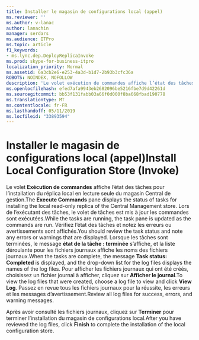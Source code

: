 ```yaml
---
title: Installer le magasin de configurations local (appel)
ms.reviewer: ''
ms.author: v-lanac
author: lanachin
manager: serdars
ms.audience: ITPro
ms.topic: article
f1_keywords:
- ms.lync.dep.DeployReplicaInvoke
ms.prod: skype-for-business-itpro
localization_priority: Normal
ms.assetid: 6a3cb2e6-e253-4a3d-b1d7-2b93b3cfc36a
ROBOTS: NOINDEX, NOFOLLOW
description: 'Le volet exécution de commandes affiche l’état des tâches pour l’installation du réplica local en lecture seule du magasin Central de gestion. Lors de l’exécutant des tâches, le volet de tâches est mis à jour les commandes sont exécutées. Vérifiez l’état des tâches et notez les erreurs ou avertissements sont affichés. Lorsque les tâches sont terminées, le statut du message : terminé s’affiche, et la liste déroulante pour les fichiers journaux affiche les noms des fichiers journaux. Pour afficher les fichiers journaux qui ont été créés, choisissez un fichier journal à afficher, cliquez sur Afficher le journal. Passez en revue tous les fichiers journaux pour la réussite, les erreurs et les messages d’avertissement.'
ms.openlocfilehash: efed7afa9943eb2682096be5216fbe7d9d42261d
ms.sourcegitcommit: bb53f131fabb03a66f0d000f8ba668fbad190778
ms.translationtype: MT
ms.contentlocale: fr-FR
ms.lasthandoff: 05/11/2019
ms.locfileid: "33893594"
---
```

# <a name="install-local-configuration-store-invoke"></a><span data-ttu-id="6877e-108">Installer le magasin de configurations local (appel)</span><span class="sxs-lookup"><span data-stu-id="6877e-108">Install Local Configuration Store (Invoke)</span></span>
 
<span data-ttu-id="6877e-109">Le volet **Exécution de commandes** affiche l’état des tâches pour l’installation du réplica local en lecture seule du magasin Central de gestion.</span><span class="sxs-lookup"><span data-stu-id="6877e-109">The **Execute Commands** pane displays the status of tasks for installing the local read-only replica of the Central Management store.</span></span> <span data-ttu-id="6877e-110">Lors de l’exécutant des tâches, le volet de tâches est mis à jour les commandes sont exécutées.</span><span class="sxs-lookup"><span data-stu-id="6877e-110">While the tasks are running, the task pane is updated as the commands are run.</span></span> <span data-ttu-id="6877e-111">Vérifiez l’état des tâches et notez les erreurs ou avertissements sont affichés.</span><span class="sxs-lookup"><span data-stu-id="6877e-111">You should review the task status and note any errors or warnings that are displayed.</span></span> <span data-ttu-id="6877e-112">Lorsque les tâches sont terminées, le message **état de la tâche : terminée** s’affiche, et la liste déroulante pour les fichiers journaux affiche les noms des fichiers journaux.</span><span class="sxs-lookup"><span data-stu-id="6877e-112">When the tasks are complete, the message **Task status: Completed** is displayed, and the drop-down list for the log files displays the names of the log files.</span></span> <span data-ttu-id="6877e-113">Pour afficher les fichiers journaux qui ont été créés, choisissez un fichier journal à afficher, cliquez sur **Afficher le journal**.</span><span class="sxs-lookup"><span data-stu-id="6877e-113">To view the log files that were created, choose a log file to view and click **View Log**.</span></span> <span data-ttu-id="6877e-114">Passez en revue tous les fichiers journaux pour la réussite, les erreurs et les messages d’avertissement.</span><span class="sxs-lookup"><span data-stu-id="6877e-114">Review all log files for success, errors, and warning messages.</span></span>
  
<span data-ttu-id="6877e-115">Après avoir consulté les fichiers journaux, cliquez sur **Terminer** pour terminer l’installation du magasin de configurations local.</span><span class="sxs-lookup"><span data-stu-id="6877e-115">After you have reviewed the log files, click **Finish** to complete the installation of the local configuration store.</span></span>
  

